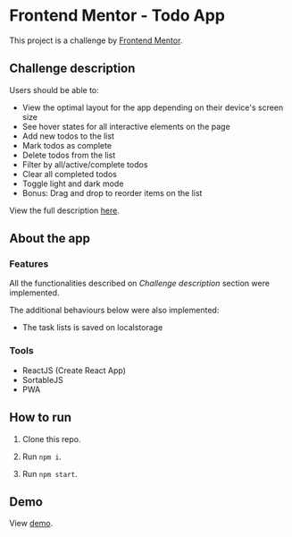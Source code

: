 # Frontend Mentor - Todo App

This project is a challenge by [Frontend Mentor](https://www.frontendmentor.io).


## Challenge description

Users should be able to:

- View the optimal layout for the app depending on their device's screen size
- See hover states for all interactive elements on the page
- Add new todos to the list
- Mark todos as complete
- Delete todos from the list
- Filter by all/active/complete todos
- Clear all completed todos
- Toggle light and dark mode
- Bonus: Drag and drop to reorder items on the list

View the full description [here](https://www.frontendmentor.io/challenges/todo-app-Su1_KokOW).

## About the app

### Features

All the functionalities described on *Challenge description* section were implemented.

The additional behaviours below were also implemented:

- The task lists is saved on localstorage

### Tools

- ReactJS (Create React App)
- SortableJS
- PWA

## How to run

1. Clone this repo.

2. Run `npm i`.

3. Run `npm start`.


## Demo 

View [demo](https://frontendmentor-todo-app-react.vercel.app/).

